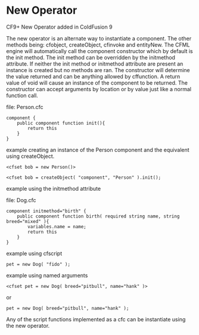 # New Operator

CF9+ New Operator added in ColdFusion 9

The new operator is an alternate way to instantiate a component.  The other methods being: cfobject, createObject, cfinvoke and entityNew.  The CFML engine will automatically call the component constructor which by default is the init method.  The init method can be overridden by the initmethod attribute.  If neither the init method or initmethod attribute are present an instance is created but no methods are ran.  The constructor will determine the value returned and can be anything allowed by cffunction.  A return value of void will cause an instance of the component to be returned.  The constructor can accept arguments by location or by value just like a normal function call.

file: Person.cfc

    component {
        public component function init(){
            return this
        }
    }

example creating an instance of the Person component and the equivalent using createObject.

    <cfset bob = new Person()>

    <cfset bob = createObject( "component", "Person" ).init();

example using the initmethod attribute

file: Dog.cfc

    component initmethod="birth" {
        public component function birth( required string name, string breed="mixed" ){
            variables.name = name;
            return this
        }
    }

example using cfscript

    pet = new Dog( "fido" );

example using named arguments

    <cfset pet = new Dog( breed="pitbull", name="hank" )>
or

    pet = new Dog( breed="pitbull", name="hank" );
    
Any of the script functions implemented as a cfc can be instantiate using the new operator.
